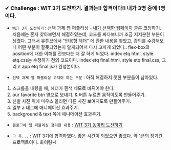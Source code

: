### ✔ Challenge : WIT 3기 도전하기. 결과는!! 합격이다!! 내가 3명 중에 1명이다.
* ```WIT 3기 도전하기``` : 선택 과제 웹 퍼플리싱 - [내가 선택한 웹페이지](https://www.etq-amsterdam.com/) 클론 코딩하기. 처음에는 혼자 찾아보면서 해결하였는데, 코드를 짜다보니까 조금 지저분한 부분이 생겼다. 그래서 유튜브에서 "반응형 헤더" 에 관한 내용을 찾았고, 강의를 수강해보니 어떤 부분이 잘못되었는지 알게되어서 다시 고치게 되었다.. flex-box와 position에 대한 이해를 전보다는 더 잘 하게 되었다. index etq.html, style etq.css는 수정하기 전의 코드이다. index etq final.html, style etq final.css, 그리고 app etq final.js가 완성본이다.

* ```선택 과제 웹 퍼블리싱 고쳐야 하는 부분``` : 아직 해결하지 못한 부분들이 남아있다.
1. 스크롤을 내렸을 때, 헤더가 흰색 네모로 바뀌어야 한다.
2. our favorite btn 옆으로 보내기. & 버튼 누르면 움직이도록 만들어주기.
3. 신발 사진 위에 마우스 올리면 다른 사진 보여지도록 만들어주기.
4. 일부 a 태그에 애니메이션 효과주기.
5. background & text 쪽에 애니메이션 효과주기.

* ```블로그에 웹 퍼블리싱 정리한 내용``` : [WIT 3기 동아리 도전하기](https://velog.io/@tino-kim/WIT-3%EA%B8%B0-%EB%8F%99%EC%95%84%EB%A6%AC-%EB%8F%84%EC%A0%84%ED%95%98%EA%B8%B0)

* ```그 후...``` : WIT 3기에 합격하였다. 좋은 시간이 되었으면 좋겠다. 약 1년의 장기간 프로젝트이다. 화이팅~!
